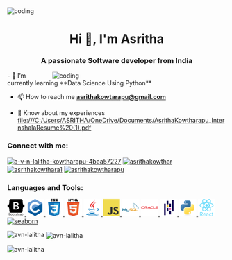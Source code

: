 <img align="center" alt="coding" src="https://www.kindpng.com/picc/m/25-250144_stellar-animations-animated-gif-business-conference-gif-hd.png">
<h1 align="center">Hi 👋, I'm Asritha</h1>
<h3 align="center">A passionate Software developer from India</h3>
<img align="right" alt="coding" width="400" src="https://cdn.dribbble.com/users/4055494/screenshots/15215756/media/d2b66c4ca0192aa26d103448b3d1518b.gif">
- 🌱 I’m currently learning **Data Science Using Python**

- 📫 How to reach me **asrithakowtarapu@gmail.com**

- 📄 Know about my experiences [file:///C:/Users/ASRITHA/OneDrive/Documents/AsrithaKowtharapu_InternshalaResume%20(1).pdf](file:///C:/Users/ASRITHA/OneDrive/Documents/AsrithaKowtharapu_InternshalaResume%20(1).pdf)

<h3 align="left">Connect with me:</h3>
<p align="left">
<a href="https://linkedin.com/in/a-v-n-lalitha-kowtharapu-4baa57227" target="blank"><img align="center" src="https://raw.githubusercontent.com/rahuldkjain/github-profile-readme-generator/master/src/images/icons/Social/linked-in-alt.svg" alt="a-v-n-lalitha-kowtharapu-4baa57227" height="30" width="40" /></a>
<a href="https://www.codechef.com/users/asrithakowthar" target="blank"><img align="center" src="https://cdn.jsdelivr.net/npm/simple-icons@3.1.0/icons/codechef.svg" alt="asrithakowthar" height="30" width="40" /></a>
<a href="https://www.hackerrank.com/asrithakowthara1" target="blank"><img align="center" src="https://raw.githubusercontent.com/rahuldkjain/github-profile-readme-generator/master/src/images/icons/Social/hackerrank.svg" alt="asrithakowthara1" height="30" width="40" /></a>
<a href="https://www.leetcode.com/asrithakowtharapu" target="blank"><img align="center" src="https://raw.githubusercontent.com/rahuldkjain/github-profile-readme-generator/master/src/images/icons/Social/leet-code.svg" alt="asrithakowtharapu" height="30" width="40" /></a>
</p>

<h3 align="left">Languages and Tools:</h3>
<p align="left"> <a href="https://getbootstrap.com" target="_blank" rel="noreferrer"> <img src="https://raw.githubusercontent.com/devicons/devicon/master/icons/bootstrap/bootstrap-plain-wordmark.svg" alt="bootstrap" width="40" height="40"/> </a> <a href="https://www.cprogramming.com/" target="_blank" rel="noreferrer"> <img src="https://raw.githubusercontent.com/devicons/devicon/master/icons/c/c-original.svg" alt="c" width="40" height="40"/> </a> <a href="https://www.w3schools.com/css/" target="_blank" rel="noreferrer"> <img src="https://raw.githubusercontent.com/devicons/devicon/master/icons/css3/css3-original-wordmark.svg" alt="css3" width="40" height="40"/> </a> <a href="https://www.w3.org/html/" target="_blank" rel="noreferrer"> <img src="https://raw.githubusercontent.com/devicons/devicon/master/icons/html5/html5-original-wordmark.svg" alt="html5" width="40" height="40"/> </a> <a href="https://www.java.com" target="_blank" rel="noreferrer"> <img src="https://raw.githubusercontent.com/devicons/devicon/master/icons/java/java-original.svg" alt="java" width="40" height="40"/> </a> <a href="https://developer.mozilla.org/en-US/docs/Web/JavaScript" target="_blank" rel="noreferrer"> <img src="https://raw.githubusercontent.com/devicons/devicon/master/icons/javascript/javascript-original.svg" alt="javascript" width="40" height="40"/> </a> <a href="https://www.mysql.com/" target="_blank" rel="noreferrer"> <img src="https://raw.githubusercontent.com/devicons/devicon/master/icons/mysql/mysql-original-wordmark.svg" alt="mysql" width="40" height="40"/> </a> <a href="https://www.oracle.com/" target="_blank" rel="noreferrer"> <img src="https://raw.githubusercontent.com/devicons/devicon/master/icons/oracle/oracle-original.svg" alt="oracle" width="40" height="40"/> </a> <a href="https://pandas.pydata.org/" target="_blank" rel="noreferrer"> <img src="https://raw.githubusercontent.com/devicons/devicon/2ae2a900d2f041da66e950e4d48052658d850630/icons/pandas/pandas-original.svg" alt="pandas" width="40" height="40"/> </a> <a href="https://www.python.org" target="_blank" rel="noreferrer"> <img src="https://raw.githubusercontent.com/devicons/devicon/master/icons/python/python-original.svg" alt="python" width="40" height="40"/> </a> <a href="https://reactjs.org/" target="_blank" rel="noreferrer"> <img src="https://raw.githubusercontent.com/devicons/devicon/master/icons/react/react-original-wordmark.svg" alt="react" width="40" height="40"/> </a> <a href="https://seaborn.pydata.org/" target="_blank" rel="noreferrer"> <img src="https://seaborn.pydata.org/_images/logo-mark-lightbg.svg" alt="seaborn" width="40" height="40"/> </a> </p>

<p><img align="left" src="https://github-readme-stats.vercel.app/api/top-langs?username=avn-lalitha&show_icons=true&locale=en&layout=compact" alt="avn-lalitha" /></p>

<p>&nbsp;<img align="center" src="https://github-readme-stats.vercel.app/api?username=avn-lalitha&show_icons=true&locale=en" alt="avn-lalitha" /></p>

<p><img align="center" src="https://github-readme-streak-stats.herokuapp.com/?user=avn-lalitha&" alt="avn-lalitha" /></p>
